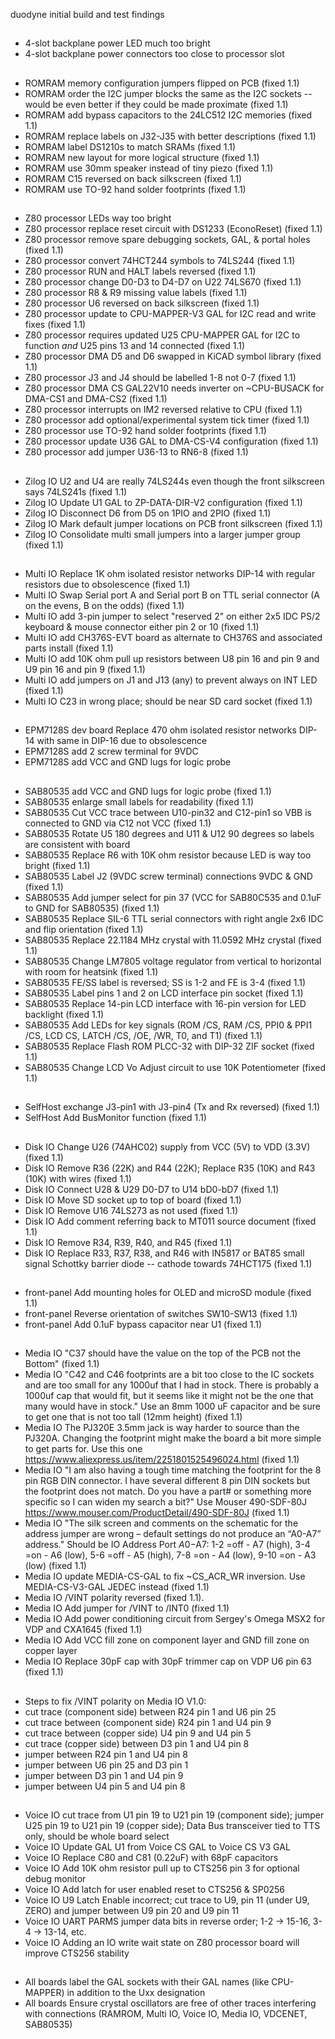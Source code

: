 duodyne initial build and test findings

##

* 4-slot backplane power LED much too bright
* 4-slot backplane power connectors too close to processor slot

##

* ROMRAM memory configuration jumpers flipped on PCB (fixed 1.1)
* ROMRAM order the I2C jumper blocks the same as the I2C sockets -- would be even better if they could be made proximate (fixed 1.1)
* ROMRAM add bypass capacitors to the 24LC512 I2C memories (fixed 1.1)
* ROMRAM replace labels on J32-J35 with better descriptions (fixed 1.1)
* ROMRAM label DS1210s to match SRAMs (fixed 1.1)
* ROMRAM new layout for more logical structure (fixed 1.1)
* ROMRAM use 30mm speaker instead of tiny piezo (fixed 1.1)
* ROMRAM C15 reversed on back silkscreen (fixed 1.1)
* ROMRAM use TO-92 hand solder footprints (fixed 1.1)

##

* Z80 processor LEDs way too bright
* Z80 processor replace reset circuit with DS1233 (EconoReset) (fixed 1.1)
* Z80 processor remove spare debugging sockets, GAL, & portal holes (fixed 1.1)
* Z80 processor convert 74HCT244 symbols to 74LS244 (fixed 1.1)
* Z80 processor RUN and HALT labels reversed (fixed 1.1)
* Z80 processor change D0-D3 to D4-D7 on U22 74LS670 (fixed 1.1)
* Z80 processor R8 & R9 missing value labels (fixed 1.1)
* Z80 processor U6 reversed on back silkscreen (fixed 1.1)
* Z80 processor update to CPU-MAPPER-V3 GAL for I2C read and write fixes (fixed 1.1)
* Z80 processor requires updated U25 CPU-MAPPER GAL for I2C to function *and* U25 pins 13 and 14 connected (fixed 1.1)
* Z80 processor DMA D5 and D6 swapped in KiCAD symbol library (fixed 1.1)
* Z80 processor J3 and J4 should be labelled 1-8 not 0-7 (fixed 1.1)
* Z80 processor DMA CS GAL22V10 needs inverter on ~CPU-BUSACK for DMA-CS1 and DMA-CS2 (fixed 1.1)
* Z80 processor interrupts on IM2 reversed relative to CPU (fixed 1.1)
* Z80 processor add optional/experimental system tick timer (fixed 1.1)
* Z80 processor use TO-92 hand solder footprints (fixed 1.1)
* Z80 processor update U36 GAL to DMA-CS-V4 configuration (fixed 1.1)
* Z80 processor add jumper U36-13 to RN6-8 (fixed 1.1)

##

* Zilog IO U2 and U4 are really 74LS244s even though the front silkscreen says 74LS241s (fixed 1.1)
* Zilog IO Update U1 GAL to ZP-DATA-DIR-V2 configuration (fixed 1.1)
* Zilog IO Disconnect D6 from D5 on 1PIO and 2PIO (fixed 1.1)
* Zilog IO Mark default jumper locations on PCB front silkscreen (fixed 1.1)
* Zilog IO Consolidate multi small jumpers into a larger jumper group (fixed 1.1)

##

* Multi IO Replace 1K ohm isolated resistor networks DIP-14 with regular resistors due to obsolescence (fixed 1.1)
* Multi IO Swap Serial port A and Serial port B on TTL serial connector (A on the evens, B on the odds) (fixed 1.1)
* Multi IO add 3-pin jumper to select "reserved 2" on either 2x5 IDC PS/2 keyboard & mouse connector either pin 2 or 10 (fixed 1.1)
* Multi IO add CH376S-EVT board as alternate to CH376S and associated parts install (fixed 1.1)
* Multi IO add 10K ohm pull up resistors between U8 pin 16 and pin 9 and U9 pin 16 and pin 9 (fixed 1.1)
* Multi IO add jumpers on J1 and J13 (any) to prevent always on INT LED (fixed 1.1)
* Multi IO C23 in wrong place; should be near SD card socket (fixed 1.1)

##

* EPM7128S dev board Replace 470 ohm isolated resistor networks DIP-14 with same in DIP-16 due to obsolescence
* EPM7128S add 2 screw terminal for 9VDC
* EPM7128S add VCC and GND lugs for logic probe

##

* SAB80535 add VCC and GND lugs for logic probe (fixed 1.1)
* SAB80535 enlarge small labels for readability (fixed 1.1)
* SAB80535 Cut VCC trace between U10-pin32 and C12-pin1 so VBB is connected to GND via C12 not VCC (fixed 1.1)
* SAB80535 Rotate U5 180 degrees and U11 & U12 90 degrees so labels are consistent with board
* SAB80535 Replace R6 with 10K ohm resistor because LED is way too bright (fixed 1.1)
* SAB80535 Label J2 (9VDC screw terminal) connections 9VDC & GND (fixed 1.1)
* SAB80535 Add jumper select for pin 37 (VCC for SAB80C535 and 0.1uF to GND for SAB80535) (fixed 1.1)
* SAB80535 Replace SIL-6 TTL serial connectors with right angle 2x6 IDC and flip orientation (fixed 1.1)
* SAB80535 Replace 22.1184 MHz crystal with 11.0592 MHz crystal (fixed 1.1)
* SAB80535 Change LM7805 voltage regulator from vertical to horizontal with room for heatsink (fixed 1.1)
* SAB80535 FE/SS label is reversed; SS is 1-2 and FE is 3-4 (fixed 1.1)
* SAB80535 Label pins 1 and 2 on LCD interface pin socket (fixed 1.1)
* SAB80535 Replace 14-pin LCD interface with 16-pin version for LED backlight (fixed 1.1)
* SAB80535 Add LEDs for key signals (ROM /CS, RAM /CS, PPI0 & PPI1 /CS, LCD CS, LATCH /CS, /OE, /WR, T0, and T1) (fixed 1.1)
* SAB80535 Replace Flash ROM PLCC-32 with DIP-32 ZIF socket (fixed 1.1)
* SAB80535 Change LCD Vo Adjust circuit to use 10K Potentiometer (fixed 1.1)

##

* SelfHost exchange J3-pin1 with J3-pin4 (Tx and Rx reversed) (fixed 1.1)
* SelfHost Add BusMonitor function (fixed 1.1)

##

* Disk IO Change U26 (74AHC02) supply from VCC (5V) to VDD (3.3V) (fixed 1.1)
* Disk IO Remove R36 (22K) and R44 (22K); Replace R35 (10K) and R43 (10K) with wires (fixed 1.1)
* Disk IO Connect U28 & U29 D0-D7 to U14 bD0-bD7 (fixed 1.1)
* Disk IO Move SD socket up to top of board (fixed 1.1)
* Disk IO Remove U16 74LS273 as not used (fixed 1.1)
* Disk IO Add comment referring back to MT011 source document (fixed 1.1)
* Disk IO Remove R34, R39, R40, and R45 (fixed 1.1)
* Disk IO Replace R33, R37, R38, and R46 with IN5817 or BAT85 small signal Schottky barrier diode -- cathode towards 74HCT175 (fixed 1.1)

##

* front-panel Add mounting holes for OLED and microSD module (fixed 1.1)
* front-panel Reverse orientation of switches SW10-SW13 (fixed 1.1)
* front-panel Add 0.1uF bypass capacitor near U1 (fixed 1.1)

##

* Media IO "C37 should have the value on the top of the PCB not the Bottom" (fixed 1.1)
* Media IO "C42 and C46 footprints are a bit too close to the IC sockets and are too small for any 1000uf that I had in stock.   There is probably a 1000uf cap that would fit, but it seems like it might not be the one that many would have in stock."  Use an 8mm 1000 uF capacitor and be sure to get one that is not too tall (12mm height) (fixed 1.1)
* Media IO The PJ320E 3.5mm jack is way harder to source than the PJ320A.   Changing the footprint might make the board a bit more simple to get parts for. Use this one https://www.aliexpress.us/item/2251801525496024.html (fixed 1.1)
* Media IO "I am also having a tough time matching the footprint for the 8 pin RGB DIN connector.   I have several different 8 pin DIN sockets but the footprint does not match.   Do you have a part# or something more specific so I can widen my search a bit?"  Use Mouser 490-SDF-80J https://www.mouser.com/ProductDetail/490-SDF-80J (fixed 1.1)
* Media IO "The silk screen and comments on the schematic for the address jumper are wrong – default settings do not produce an “A0-A7” address." Should be IO Address Port $A0-$A7: 1-2 =off - A7 (high), 3-4 =on - A6 (low), 5-6 =off - A5 (high), 7-8 =on - A4 (low), 9-10 =on - A3 (low) (fixed 1.1)
* Media IO update MEDIA-CS-GAL to fix ~CS_ACR_WR inversion.  Use MEDIA-CS-V3-GAL JEDEC instead (fixed 1.1)
* Media IO /VINT polarity reversed (fixed 1.1).
* Media IO Add jumper for /VINT to /INT0 (fixed 1.1)
* Media IO Add power conditioning circuit from Sergey's Omega MSX2 for VDP and CXA1645 (fixed 1.1)
* Media IO Add VCC fill zone on component layer and GND fill zone on copper layer
* Media IO Replace 30pF cap with 30pF trimmer cap on VDP U6 pin 63 (fixed 1.1)


##

* Steps to fix /VINT polarity on Media IO V1.0: 
* cut trace (component side) between R24 pin 1 and U6 pin 25
* cut trace between (component side) R24 pin 1 and U4 pin 9
* cut trace between (copper side) U4 pin 9 and U4 pin 5 
* cut trace (copper side) between D3 pin 1 and U4 pin 8 
* jumper between R24 pin 1 and U4 pin 8
* jumper between U6 pin 25 and D3 pin 1
* jumper between D3 pin 1 and U4 pin 9 
* jumper between U4 pin 5 and U4 pin 8

##

* Voice IO cut trace from U1 pin 19 to U21 pin 19 (component side); jumper U25 pin 19 to U21 pin 19 (copper side); Data Bus transceiver tied to TTS only, should be whole board select
* Voice IO Update GAL U1 from Voice CS GAL to Voice CS V3 GAL
* Voice IO Replace C80 and C81 (0.22uF) with 68pF capacitors
* Voice IO Add 10K ohm resistor pull up to CTS256 pin 3 for optional debug monitor
* Voice IO Add latch for user enabled reset to CTS256 & SP0256
* Voice IO U9 Latch Enable incorrect; cut trace to U9, pin 11 (under U9, ZERO) and jumper between U9 pin 20 and U9 pin 11
* Voice IO UART PARMS jumper data bits in reverse order; 1-2 -> 15-16, 3-4 -> 13-14, etc.
* Voice IO Adding an IO write wait state on Z80 processor board will improve CTS256 stability



##

* All boards label the GAL sockets with their GAL names (like CPU-MAPPER) in addition to the Uxx designation
* All boards Ensure crystal oscillators are free of other traces interfering with connections
(RAMROM, Multi IO, Voice IO, Media IO, VDCENET, SAB80535)

